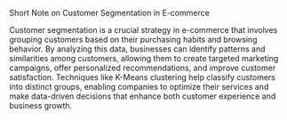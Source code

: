 Short Note on Customer Segmentation in E-commerce

Customer segmentation is a crucial strategy in e-commerce that involves grouping customers based on their purchasing habits and browsing behavior. By analyzing this data, businesses can identify patterns and similarities among customers, allowing them to create targeted marketing campaigns, offer personalized recommendations, and improve customer satisfaction. Techniques like K-Means clustering help classify customers into distinct groups, enabling companies to optimize their services and make data-driven decisions that enhance both customer experience and business growth.
